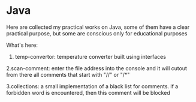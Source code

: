 # Java
Here are collected my practical works on Java, some of them have a clear practical purpose,
but some are conscious only for educational purposes

What's here:
1. temp-convertor: 
temperature converter built using interfaces

2.scan-comment:
enter the file address into the console and it will cutout from
there all comments that start with "//" or "/*"

3.collections:
a small implementation of a black list for comments.
if a forbidden word is encountered, then this comment will be blocked
